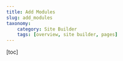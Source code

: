 ```yaml
---
title: Add Modules
slug: add_modules
taxonomy:
    category: Site Builder
    tags: [overview, site builder, pages]
---
```

[toc]